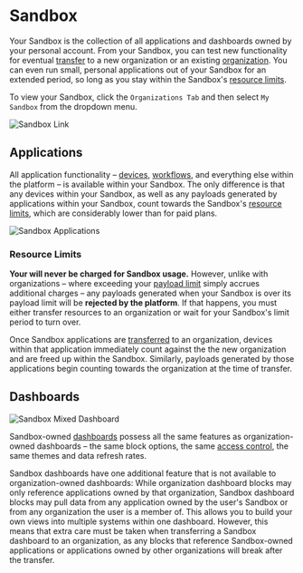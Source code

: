 # Sandbox

Your Sandbox is the collection of all applications and dashboards owned by your personal account. From your Sandbox, you can test new functionality for eventual [transfer](/organizations/transferring-resources) to a new organization or an existing [organization](/organizations/overview). You can even run small, personal applications out of your Sandbox for an extended period, so long as you stay within the Sandbox's [resource limits](/organizations/resource-limits).

To view your Sandbox, click the `Organizations Tab` and then select `My Sandbox` from the dropdown menu.

![Sandbox Link](/images/user-accounts/sandbox-link.png "Sandbox Link")

## Applications

All application functionality – [devices](/devices/overview), [workflows](/workflows/overview), and everything else within the platform – is available within your Sandbox. The only difference is that any devices within your Sandbox, as well as any payloads generated by applications within your Sandbox, count towards the Sandbox's [resource limits](/organizations/resource-limits), which are considerably lower than for paid plans.

![Sandbox Applications](/images/user-accounts/sandbox-applications.png "Sandbox Applications")

### Resource Limits

**Your will never be charged for Sandbox usage.** However, unlike with organizations – where exceeding your [payload limit](/organizations/resource-limits/#payloads) simply accrues additional charges – any payloads generated when your Sandbox is over its payload limit will be **rejected by the platform**. If that happens, you must either transfer resources to an organization or wait for your Sandbox's limit period to turn over.

Once Sandbox applications are [transferred](/organizations/transferring-resources) to an organization, devices within that application immediately count against the the new organization and are freed up within the Sandbox. Similarly, payloads generated by those applications begin counting towards the organization at the time of transfer.

## Dashboards

![Sandbox Mixed Dashboard](/images/user-accounts/sandbox-mixed-dashboard.png "Sandbox Mixed Dashboard")

Sandbox-owned [dashboards](/dashboards/overview) possess all the same features as organization-owned dashboards – the same block options, the same [access control](/dashboards/overview/#dashboard-access-control), the same themes and data refresh rates.

Sandbox dashboards have one additional feature that is not available to organization-owned dashboards: While organization dashboard blocks may only reference applications owned by that organization, Sandbox dashboard blocks may pull data from any application owned by the user's Sandbox or from any organization the user is a member of. This allows you to build your own views into multiple systems within one dashboard. However, this means that extra care must be taken when transferring a Sandbox dashboard to an organization, as any blocks that reference Sandbox-owned applications or applications owned by other organizations will break after the transfer.
